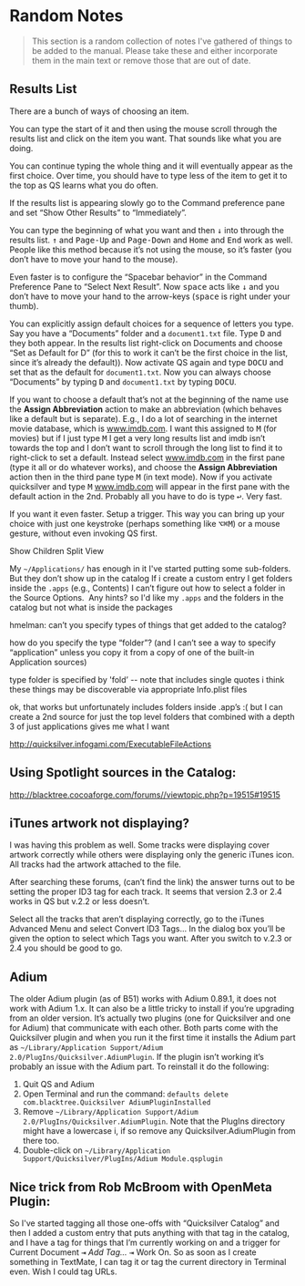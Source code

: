 # Random Notes

> This section is a random collection of notes I've gathered of things to be added to the manual. Please take these and either incorporate them in the main text or remove those that are out of date.

## Results List

There are a bunch of ways of choosing an item.

You can type the start of it and then using the mouse scroll through the results list and click on the item you want. That sounds like what you are doing.

You can continue typing the whole thing and it will eventually appear as the first choice. Over time, you should have to type less of the item to get it to the top as QS learns what you do often.

If the results list is appearing slowly go to the Command preference pane and set “Show Other Results” to “Immediately”.

You can type the beginning of what you want and then <kbd>↓</kbd> into through the results list. <kbd>↑</kbd> and <kbd>Page-Up</kbd> and <kbd>Page-Down</kbd> and <kbd>Home</kbd> and <kbd>End</kbd> work as well. People like this method because it’s not using the mouse, so it’s faster (you don’t have to move your hand to the mouse).

Even faster is to configure the “Spacebar behavior” in the Command Preference Pane to “Select Next Result”. Now <kbd>space</kbd> acts like <kbd>↓</kbd> and you don’t have to move your hand to the arrow-keys (<kbd>space</kbd> is right under your thumb).

You can explicitly assign default choices for a sequence of letters you type. Say you have a “Documents” folder and a `document1.txt` file. Type <kbd>D</kbd> and they both appear. In the results list right-click on Documents and choose “Set as Default for D” (for this to work it can’t be the first choice in the list, since it’s already the default)). Now activate QS again and type <kbd>D</kbd><kbd>O</kbd><kbd>C</kbd><kbd>U</kbd> and set that as the default for `document1.txt`. Now you can always choose “Documents” by typing <kbd>D</kbd> and `document1.txt` by typing <kbd>D</kbd><kbd>O</kbd><kbd>C</kbd><kbd>U</kbd>.

If you want to choose a default that’s not at the beginning of the name use the **Assign Abbreviation** action to make an abbreviation (which behaves like a default but is separate). E.g., I do a lot of searching in the internet movie database, which is www.imdb.com. I want this assigned to <kbd>M</kbd> (for movies) but if I just type <kbd>M</kbd> I get a very long results list and imdb isn’t towards the top and I don’t want to scroll through the long list to find it to right-click to set a default. Instead select www.imdb.com in the first pane (type it all or do whatever works), and choose the **Assign Abbreviation** action then in the third pane type <kbd>M</kbd> (in text mode). Now if you activate quicksilver and type <kbd>M</kbd> www.imdb.com will appear in the first pane with the default action in the 2nd. Probably all you have to do is type <kbd>↩</kbd>. Very fast.

If you want it even faster. Setup a trigger. This way you can bring up your choice with just one keystroke (perhaps something like <kbd>⌥</kbd><kbd>⌘</kbd><kbd>M</kbd>) or a mouse gesture, without even invoking QS first.

Show Children Split View

My `~/Applications/` has enough in it I've started putting some sub-folders.  But they don’t show up in the catalog If i create a custom entry I get folders inside the `.apps` (e.g., Contents) I can’t figure out how to select a folder in the Source Options.  Any hints? so I'd like my `.apps` and the folders in the catalog but not what is inside the packages

hmelman: can’t you specify types of things that get added to the catalog?

how do you specify the type “folder”? (and I can’t see a way to specify “application” unless you copy it from a copy of one of the built-in Application sources)

type folder is specified by 'fold’ -- note that includes single quotes i think these things may be discoverable via appropriate Info.plist files

ok, that works but unfortunately includes folders inside .app’s :( but I can create a 2nd source for just the top level folders that combined with a depth 3 of just applications gives me what I want

http://quicksilver.infogami.com/ExecutableFileActions

## Using Spotlight sources in the Catalog: 

http://blacktree.cocoaforge.com/forums//viewtopic.php?p=19515#19515


## iTunes artwork not displaying?

I was having this problem as well. Some tracks were displaying cover artwork correctly while others were displaying only the generic iTunes icon. All tracks had the artwork attached to the file. 

After searching these forums, (can’t find the link) the answer turns out to be setting the proper ID3 tag for each track. It seems that version 2.3 or 2.4 works in QS but v.2.2 or less doesn’t. 

Select all the tracks that aren’t displaying correctly, go to the iTunes Advanced Menu and select Convert ID3 Tags... In the dialog box you’ll be given the option to select which Tags you want. After you switch to v.2.3 or 2.4 you should be good to go.

## Adium 

The older Adium plugin (as of B51) works with Adium 0.89.1, it does not work with Adium 1.x. It can also be a little tricky to install if you’re upgrading from an older version. It’s actually two plugins (one for Quicksilver and one for Adium) that communicate with each other. Both parts come with the Quicksilver plugin and when you run it the first time it installs the Adium part as `~/Library/Application Support/Adium 2.0/PlugIns/Quicksilver.AdiumPlugin`. If the plugin isn’t working it’s probably an issue with the Adium part. To reinstall it do the following:
1. Quit QS and Adium 
2. Open Terminal and run the command: 
    `defaults delete com.blacktree.Quicksilver AdiumPluginInstalled`
3. Remove `~/Library/Application Support/Adium 2.0/PlugIns/Quicksilver.AdiumPlugin`. Note that the PlugIns directory might have a lowercase i, if so remove any Quicksilver.AdiumPlugin from there too.
4. Double-click on `~/Library/Application Support/Quicksilver/PlugIns/Adium Module.qsplugin`

## Nice trick from Rob McBroom with OpenMeta Plugin:

So I've started tagging all those one-offs with “Quicksilver Catalog” and then I added a custom entry that puts anything with that tag in the catalog, and I have a tag for things that I’m currently working on and a trigger for Current Document <kbd>⇥</kbd> *Add Tag…* <kbd>⇥</kbd> Work On. So as soon as I create something in TextMate, I can tag it or tag the current directory in Terminal even. Wish I could tag URLs.
